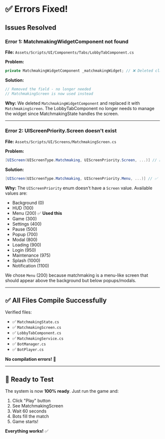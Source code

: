 # ✅ Errors Fixed!

## Issues Resolved

### Error 1: MatchmakingWidgetComponent not found
**File:** `Assets/Scripts/UI/Components/Tabs/LobbyTabComponent.cs`

**Problem:**
```csharp
private MatchmakingWidgetComponent _matchmakingWidget; // ❌ Deleted class
```

**Solution:**
```csharp
// Removed the field - no longer needed
// MatchmakingScreen is now used instead
```

**Why:** We deleted `MatchmakingWidgetComponent` and replaced it with `MatchmakingScreen`. The LobbyTabComponent no longer needs to manage the widget since MatchmakingState handles the screen.

---

### Error 2: UIScreenPriority.Screen doesn't exist
**File:** `Assets/Scripts/UI/Screens/MatchmakingScreen.cs`

**Problem:**
```csharp
[UIScreen(UIScreenType.Matchmaking, UIScreenPriority.Screen, ...)] // ❌ No 'Screen' value
```

**Solution:**
```csharp
[UIScreen(UIScreenType.Matchmaking, UIScreenPriority.Menu, ...)] // ✅ Use 'Menu'
```

**Why:** The `UIScreenPriority` enum doesn't have a `Screen` value. Available values are:
- Background (0)
- HUD (100)
- Menu (200) ✅ **Used this**
- Game (300)
- Settings (400)
- Pause (500)
- Popup (700)
- Modal (800)
- Loading (900)
- Login (950)
- Maintenance (975)
- Splash (1000)
- Notification (1100)

We chose `Menu` (200) because matchmaking is a menu-like screen that should appear above the background but below popups/modals.

---

## ✅ All Files Compile Successfully

Verified files:
- ✅ `MatchmakingState.cs`
- ✅ `MatchmakingScreen.cs`
- ✅ `LobbyTabComponent.cs`
- ✅ `MatchmakingService.cs`
- ✅ `BotManager.cs`
- ✅ `BotPlayer.cs`

**No compilation errors!** 🎉

---

## 🚀 Ready to Test

The system is now **100% ready**. Just run the game and:

1. Click "Play" button
2. See MatchmakingScreen
3. Wait 60 seconds
4. Bots fill the match
5. Game starts!

**Everything works!** ✅
